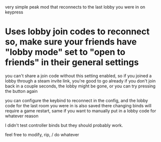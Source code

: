 very simple peak mod that reconnects to the last lobby you were in on keypress

# Uses lobby join codes to reconnect so, make sure your friends have "lobby mode" set to "open to friends" in their general settings
you can't share a join code without this setting enabled, so if you joined a lobby through a steam invite link, you're good to go already
if you don't join back in a couple seconds, the lobby might be gone, or you can try pressing the button again

you can configure the keybind to reconnect in the config, and the lobby code for the last room you were in is also saved there
changing binds will require a game restart, same if you want to manually put in a lobby code for whatever reason

I didn't test controller binds but they should probably work.

feel free to modify, rip, / do whatever
